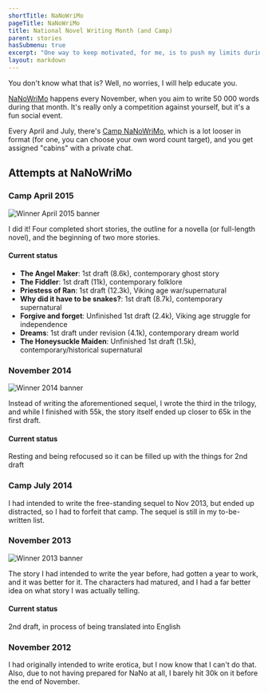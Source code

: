 ```yaml
---
shortTitle: NaNoWriMo
pageTitle: NaNoWriMo
title: National Novel Writing Month (and Camp)
parent: stories
hasSubmenu: true
excerpt: "One way to keep motivated, for me, is to push my limits during a few months out of the year. The community around the events helps quite a lot."
layout: markdown
---
```


You don't know what that is? Well, no worries, I will help educate you.

[NaNoWriMo](http://nanowrimo.org/) happens every November, when you aim to write
50 000 words during that month. It's really only a competition against yourself,
but it's a fun social event.

Every April and July, there's [Camp NaNoWriMo](http://campnanowrimo.org/), which
is a lot looser in format (for one, you can choose your own word count target),
and you get assigned "cabins" with a private chat.

## Attempts at NaNoWriMo
### Camp April 2015
<img src="/assets/images/Winner-April-2015.png" alt="Winner April 2015 banner" class="inline-image">

I did it! Four completed short stories, the outline for a novella (or full-length novel),
and the beginning of two more stories.

#### Current status
* **The Angel Maker**: 1st draft (8.6k), contemporary ghost story
* **The Fiddler**: 1st draft (11k), contemporary folklore
* **Priestess of Ran**: 1st draft (12.3k), Viking age war/supernatural
* **Why did it have to be snakes?**: 1st draft (8.7k), contemporary supernatural
* **Forgive and forget**: Unfinished 1st draft (2.4k), Viking age struggle for independence
* **Dreams**: 1st draft under revision (4.1k), contemporary dream world
* **The Honeysuckle Maiden**: Unfinished 1st draft (1.5k), contemporary/historical supernatural

### November 2014
<img src="/assets/images/Winner-2014.png" alt="Winner 2014 banner" class="inline-image">

Instead of writing the aforementioned sequel, I wrote the third in the trilogy,
and while I finished with 55k, the story itself ended up closer to 65k in the
first draft.

#### Current status
Resting and being refocused so it can be filled up with the things for 2nd draft

### Camp July 2014
I had intended to write the free-standing sequel to Nov 2013, but ended up
distracted, so I had to forfeit that camp. The sequel is still in my to-be-written
list.

### November 2013
<img src="/assets/images/Winner-2013.png" alt="Winner 2013 banner" class="inline-image">

The story I had intended to write the year before, had gotten a year to work, and
it was better for it. The characters had matured, and I had a far better idea
on what story I was actually telling.

#### Current status
2nd draft, in process of being translated into English

### November 2012
I had originally intended to write erotica, but I now know that I can't do that.
Also, due to not having prepared for NaNo at all, I barely hit 30k on it before
the end of November.
